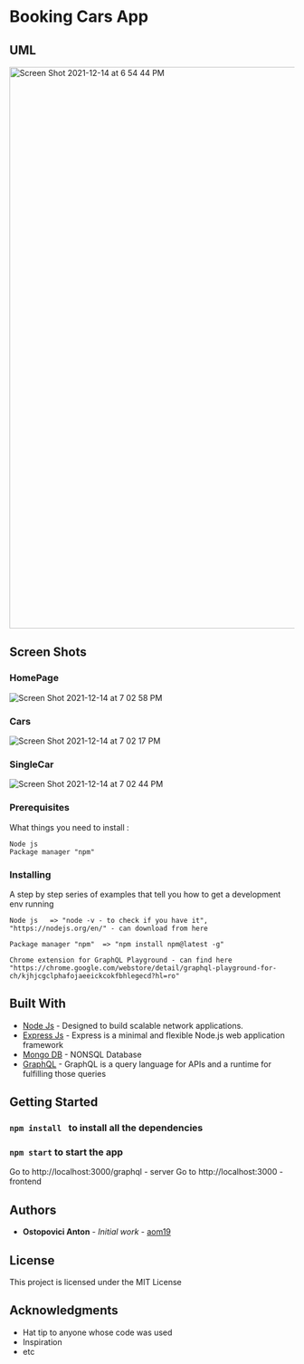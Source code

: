 
# Booking Cars App 


## UML 
<img width="992" alt="Screen Shot 2021-12-14 at 6 54 44 PM" src="https://user-images.githubusercontent.com/39848284/146043421-55aeb78e-b74e-4595-89f0-dbdaa01e8adb.png">


## Screen Shots 


### HomePage
![Screen Shot 2021-12-14 at 7 02 58 PM](https://user-images.githubusercontent.com/39848284/146045151-e82ae572-10ef-4f24-9dd6-e549bccf6504.png)

### Cars
![Screen Shot 2021-12-14 at 7 02 17 PM](https://user-images.githubusercontent.com/39848284/146045171-528045a0-e3df-4b9d-a59a-c09652121dc1.png)

### SingleCar
![Screen Shot 2021-12-14 at 7 02 44 PM](https://user-images.githubusercontent.com/39848284/146045166-e74b86c0-e89e-4b97-921f-e355a05f179c.png)

### Prerequisites

What things you need to install :

```
Node js
Package manager "npm"

```

### Installing

A step by step series of examples that tell you how to get a development env running

    Node js   => "node -v - to check if you have it", "https://nodejs.org/en/" - can download from here

    Package manager "npm"  => "npm install npm@latest -g"

    Chrome extension for GraphQL Playground - can find here "https://chrome.google.com/webstore/detail/graphql-playground-for-ch/kjhjcgclphafojaeeickcokfbhlegecd?hl=ro"



## Built With

- [Node Js](https://nodejs.org/en/) - Designed to build scalable network applications.
- [Express Js](https://expressjs.com/en/5x/api.html) - Express is a minimal and flexible Node.js web application framework
- [Mongo DB](https://docs.mongodb.com/) - NONSQL Database
- [GraphQL](https://graphql.org/) - GraphQL is a query language for APIs and a runtime for fulfilling those queries



## Getting Started

   ###  ```npm install ``` to install all the dependencies
   ###   ```npm start``` to start the app


Go to http://localhost:3000/graphql  - server
Go to http://localhost:3000          -frontend




## Authors

- **Ostopovici Anton** - _Initial work_ - [aom19](https://github.com/aom19)


## License

This project is licensed under the MIT License

## Acknowledgments

- Hat tip to anyone whose code was used
- Inspiration
- etc
